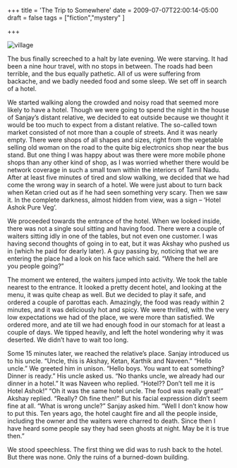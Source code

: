 +++
title = 'The Trip to Somewhere'
date = 2009-07-07T22:00:14-05:00
draft = false
tags = ["fiction","mystery" ]

+++

![village](/../../img//trip-to-somewhere.jpg)

The bus finally screeched to a halt by late evening. We were starving. It had been a nine hour travel, with no stops in between. The roads had been terrible, and the bus equally pathetic. All of us were suffering from backache, and we badly needed food and some sleep. We set off in search of a hotel.

We started walking along the crowded and noisy road that seemed more likely to have a hotel. Though we were going to spend the night in the house of Sanjay’s distant relative, we decided to eat outside because we thought it would be too much to expect from a distant relative.
The so-called town market consisted of not more than a couple of streets. And it was nearly empty. There were shops of all shapes and sizes, right from the vegetable selling old woman on the road to the quite big electronics shop near the bus stand. But one thing I was happy about was there were more mobile phone shops than any other kind of shop, as I was worried whether there would be network coverage in such a small town within the interiors of Tamil Nadu.
After at least five minutes of tired and slow walking, we decided that we had come the wrong way in search of a hotel. We were just about to turn back when Ketan cried out as if he had seen something very scary. Then we saw it. In the complete darkness, almost hidden from view, was a sign – ‘Hotel Ashok Pure Veg’.

We proceeded towards the entrance of the hotel. When we looked inside, there was not a single soul sitting and having food. There were a couple of waiters sitting idly in one of the tables, but not even one customer. I was having second thoughts of going in to eat, but it was Akshay who pushed us in (which he paid for dearly later). A guy passing by, noticing that we are entering the place had a look on his face which said. “Where the hell are you people going?”

The moment we entered, the waiters jumped into activity. We took the table nearest to the entrance. It looked a pretty decent hotel, and looking at the menu, it was quite cheap as well. But we decided to play it safe, and ordered a couple of parottas each. Amazingly, the food was ready within 2 minutes, and it was deliciously hot and spicy. We were thrilled, with the very low expectations we had of the place, we were more than satisfied. We ordered more, and ate till we had enough food in our stomach for at least a couple of days. We tipped heavily, and left the hotel wondering why it was deserted. We didn’t have to wait too long.

Some 15 minutes later, we reached the relative’s place. Sanjay introduced us to his uncle.
“Uncle, this is Akshay, Ketan, Karthik and Naveen.”
“Hello uncle.” We greeted him in unison.
“Hello boys. You want to eat something? Dinner is ready.” His uncle asked us.
“No thanks uncle, we already had our dinner in a hotel.” It was Naveen who replied.
“Hotel?? Don’t tell me it is Hotel Ashok!”
“Oh it was the same hotel uncle. The food was really great!” Akshay replied.
“Really? Oh fine then!” But his facial expression didn’t seem fine at all.
“What is wrong uncle?” Sanjay asked him.
“Well I don’t know how to put this. Ten years ago, the hotel caught fire and all the people inside, including the owner and the waiters were charred to death. Since then I have heard some people say they had seen ghosts at night. May be it is true then.”

We stood speechless. The first thing we did was to rush back to the hotel. But there was none. Only the ruins of a burned-down building.